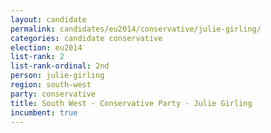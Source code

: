 ```yaml
---
layout: candidate
permalink: candidates/eu2014/conservative/julie-girling/
categories: candidate conservative
election: eu2014
list-rank: 2
list-rank-ordinal: 2nd
person: julie-girling
region: south-west
party: conservative
title: South West - Conservative Party - Julie Girling
incumbent: true
---
```

